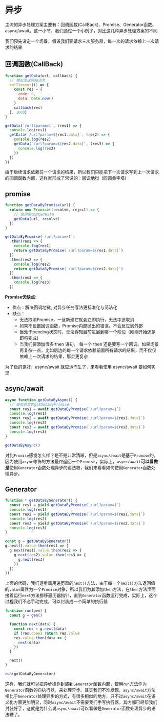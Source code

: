 # 异步

主流的异步处理方案主要有：回调函数(CallBack)、Promise、Generator函数、async/await。这一小节，我们通过一个小例子，对比这几种异步处理方案的不同

我们预先设定一个场景，假设我们要请求三次服务器，每一次的请求依赖上一次请求的结果

## 回调函数(CallBack)

```javascript
function getData(url, callback) {
  // 模拟发送网络请求
  setTimeout(() => {
    const res = {
      code: 0,
      data: Date.now()
    }
    callback(res)
  }, 1000)
}

getData(`/url?param=1`, (res1) => {
  console.log(res1)
  getData(`/url?param=${res1.data}`, (res2) => {
    console.log(res2)
    getData(`/url?param=${res2.data}`, (res3) => {
      console.log(res3)
    })
  })
})
```

由于后续请求依赖前一个请求的结果，所以我们只能把下一次请求写到上一次请求的回调函数内部，这样就形成了常说的：回调地狱（回调金字塔）

## promise

```javascript
function getDataByPromise(url) {
  return new Promise((resolve, reject) => {
    // 使用前文的getData
    getData(url, resolve)
  })
}

getDataByPromise(`/url?param=1`)
  .then(res1 => {
    console.log(res1)
    return getDataByPromise(`/url?param=${res1.data}`)
  })
  .then(res2 => {
    console.log(res2)
    return getDataByPromise(`/url?param=${res2.data}`)
  })
  .then(res3 => {
    console.log(res3)
  })
```

**Promise优缺点**:

- 优点：解决回调地狱, 对异步任务写法更标准化与简洁化
- 缺点：
  - 无法取消Promise，一旦新建它就会立即执行，无法中途取消
  - 如果不设置回调函数，Promise内部抛出的错误，不会反应到外部
  - 当处于pending状态时，无法得知目前进展到哪一个阶段（刚刚开始还是即将完成)
  - 当我们要添加很多 then 语句， 每一个 then 还是要写一个回调。如果场景再复杂一点，比如后边的每一个请求依赖前面所有请求的结果，而不仅仅依赖上一次请求的结果，那会更复杂

为了做的更好，async/await 就应运而生了，来看看使用 async/await 要如何实现

## async/await

```javascript
async function getDataByAsync() {
  // 使用前文的getDataByPromise
  const res1 = await getDataByPromise(`/url?param=1`)
  console.log(res1)
  const res2 = await getDataByPromise(`/url?param=${res1.data}`)
  console.log(res2)
  const res3 = await getDataByPromise(`/url?param=${res2.data}`)
  console.log(res3)
}

getDataByAsync()
```

对比`Promise`感觉怎么样？是不是非常清晰，但是`async/await`是基于`Promise`的，因为使用`async`修饰的方法最终返回一个`Promise`，实际上，`async/await`**可以看做是**使用`Generator`函数处理异步的语法糖，我们来看看如何使用`Generator`函数处理异步。

## Generator

```javascript
function * getDataByGenerator() {
  const res1 = yield getDataByPromise(`/url?param=1`)
  console.log(res1)
  const res2 = yield getDataByPromise(`/url?param=${res1.data}`)
  console.log(res2)
  const res3 = yield getDataByPromise(`/url?param=${res2.data}`)
  console.log(res3)
}

const g = getDataByGenerator()
g.next().value.then(res1 => {
  g.next(res1).value.then(res2 => {
    g.next(res2).value.then(res3 => {
      g.next(res3)
    })
  })
})
```

上面的代码，我们逐步调用遍历器的`next()`方法，由于每一个`next()`方法返回值的`value`属性为一个`Promise`对象，所以我们为其添加`then`方法，在`then`方法里面接着运行`next`方法挪移遍历器指针，直到`Generator`函数运行完成，实际上，这个过程我们不必手动完成，可以封装成一个简单的执行器

```javascript
function run(gen) {
  const g = gen()

  function next(data) {
    const res = g.next(data)
    if (res.done) return res.value
    res.value.then(data => {
      next(data)
    })
  }

  next()
}

run(getDataByGenerator)
```

这样，我们就可以把异步操作封装到`Generator`函数内部，使用`run`方法作为`Generator`函数的自执行器，来处理异步。其实我们不难发现，`async/await`方法相比于`Generator`处理异步的方式，有很多相似的地方，只不过`async/await`在语义化方面更加明显，同时`async/await`不需要我们手写执行器，其内部已经帮我们封装好了，这就是为什么说`async/await`可以看做是`Generator`函数处理异步的语法糖了。
